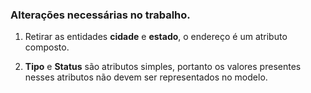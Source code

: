 
### Alterações necessárias no trabalho.

1. Retirar as entidades **cidade** e **estado**, o endereço é um atributo composto.

2. **Tipo** e **Status** são atributos simples, portanto os valores presentes nesses atributos não devem ser representados no modelo.

